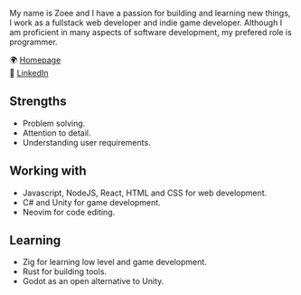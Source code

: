 My name is Zoee and I have a passion for building and learning new things, I work as a fullstack web developer and indie game developer. Although I am proficient in many aspects of software development, my prefered role is programmer.

🌍 [Homepage](https://zoeetrope.com) \
💼 [LinkedIn](https://www.linkedin.com/in/zoeesilcock/)

## Strengths
* Problem solving.
* Attention to detail.
* Understanding user requirements.

## Working with
* Javascript, NodeJS, React, HTML and CSS for web development.
* C# and Unity for game development.
* Neovim for code editing.

## Learning
* Zig for learning low level and game development.
* Rust for building tools.
* Godot as an open alternative to Unity.
